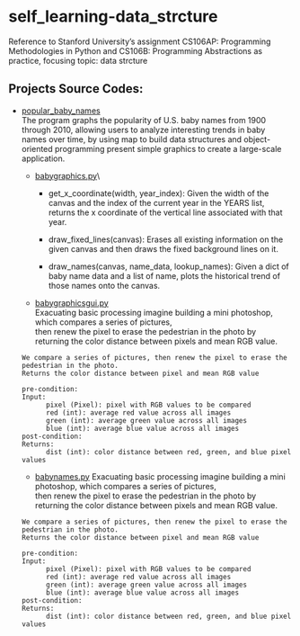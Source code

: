# self_learning-data_strcture
Reference to Stanford University’s assignment CS106AP: Programming Methodologies in Python and CS106B: Programming Abstractions as practice, focusing topic: data strcture
## Projects Source Codes:
* [popular_baby_names](https://github.com/An022/self_learning-image_processing/edit/main/01_photoshop/stanCodoshop.py)\
  The program graphs the popularity of U.S. baby names from 1900 through 2010, allowing users to analyze interesting trends in baby names over time, by using map to build data structures and object-oriented programming present simple graphics to create a large-scale application.

  * [babygraphics.py](https://github.com/An022/self_learning-data_strcture/blob/main/popular_baby_names/babygraphics.py)\
      * get_x_coordinate(width, year_index): 
        Given the width of the canvas and the index of the current year in the YEARS list, returns the x coordinate of the vertical line associated with that year.
      * draw_fixed_lines(canvas):
        Erases all existing information on the given canvas and then draws the fixed background lines on it.
        
      * draw_names(canvas, name_data, lookup_names):
        Given a dict of baby name data and a list of name, plots the historical trend of those names onto the canvas.

  
  * [babygraphicsgui.py](https://github.com/An022/self_learning-data_strcture/blob/main/popular_baby_names/babygraphicsgui.py)\
  Exacuating basic processing imagine building a mini photoshop, which compares a series of pictures,\
  then renew the pixel to erase the pedestrian in the photo by returning the color distance between pixels and mean RGB value.

  ```
  We compare a series of pictures, then renew the pixel to erase the pedestrian in the photo.
  Returns the color distance between pixel and mean RGB value
  
  pre-condition:
  Input:
        pixel (Pixel): pixel with RGB values to be compared
        red (int): average red value across all images
        green (int): average green value across all images
        blue (int): average blue value across all images
  post-condition: 
  Returns:
        dist (int): color distance between red, green, and blue pixel values
  ```
  
  * [babynames.py](https://github.com/An022/self_learning-data_strcture/blob/main/popular_baby_names/babynames.py)
  Exacuating basic processing imagine building a mini photoshop, which compares a series of pictures,\
  then renew the pixel to erase the pedestrian in the photo by returning the color distance between pixels and mean RGB value.

  ```
  We compare a series of pictures, then renew the pixel to erase the pedestrian in the photo.
  Returns the color distance between pixel and mean RGB value
  
  pre-condition:
  Input:
        pixel (Pixel): pixel with RGB values to be compared
        red (int): average red value across all images
        green (int): average green value across all images
        blue (int): average blue value across all images
  post-condition: 
  Returns:
        dist (int): color distance between red, green, and blue pixel values
  ```
